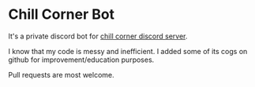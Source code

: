 # Chill Corner Bot
It's a private discord bot for [chill corner discord server](https://discordapp.com/invite/cc). 

I know that my code is messy and inefficient. I added some of its cogs on github for improvement/education purposes.

Pull requests are most welcome.
